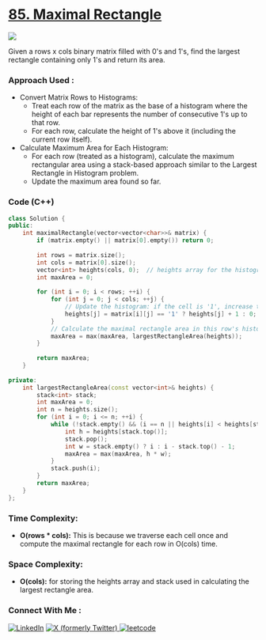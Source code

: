 # [85. Maximal Rectangle](https://leetcode.com/problems/maximal-rectangle/description/)

![](https://badgen.net/badge/Level/Hard/red)

Given a rows x cols binary matrix filled with 0's and 1's, find the largest rectangle containing only 1's and return its area.

### Approach Used :

-   Convert Matrix Rows to Histograms:
    -   Treat each row of the matrix as the base of a histogram where the height of each bar represents the number of consecutive 1's up to that row.
    -   For each row, calculate the height of 1's above it (including the current row itself).
-   Calculate Maximum Area for Each Histogram:
    -   For each row (treated as a histogram), calculate the maximum rectangular area using a stack-based approach similar to the Largest Rectangle in Histogram problem.
    -   Update the maximum area found so far.

### Code (C++)

```cpp
class Solution {
public:
    int maximalRectangle(vector<vector<char>>& matrix) {
        if (matrix.empty() || matrix[0].empty()) return 0;
        
        int rows = matrix.size();
        int cols = matrix[0].size();
        vector<int> heights(cols, 0);  // heights array for the histogram
        int maxArea = 0;
        
        for (int i = 0; i < rows; ++i) {
            for (int j = 0; j < cols; ++j) {
                // Update the histogram: if the cell is '1', increase the height by 1, else reset to 0
                heights[j] = matrix[i][j] == '1' ? heights[j] + 1 : 0;
            }
            // Calculate the maximal rectangle area in this row's histogram
            maxArea = max(maxArea, largestRectangleArea(heights));
        }
        
        return maxArea;
    }
    
private:
    int largestRectangleArea(const vector<int>& heights) {
        stack<int> stack;
        int maxArea = 0;
        int n = heights.size();
        for (int i = 0; i <= n; ++i) {
            while (!stack.empty() && (i == n || heights[i] < heights[stack.top()])) {
                int h = heights[stack.top()];
                stack.pop();
                int w = stack.empty() ? i : i - stack.top() - 1;
                maxArea = max(maxArea, h * w);
            }
            stack.push(i);
        }
        return maxArea;
    }
};

```

### Time Complexity:
- **O(rows * cols):** This is because we traverse each cell once and compute the maximal rectangle for each row in O(cols) time.

### Space Complexity:
- **O(cols):** for storing the heights array and stack used in calculating the largest rectangle area.


### Connect With Me : 

<a href="https://www.linkedin.com/in/shivam-ray-b4306524a/" target="_blank"><img src="https://img.shields.io/badge/LinkedIn-0077B5?style=for-the-badge&logo=linkedin&logoColor=white" alt="LinkedIn"></a>
<a href="https://x.com/rai_shivam11/" target="_blank"><img src="https://img.shields.io/badge/Twitter-1DA1F2?style=for-the-badge&logo=twitter&logoColor=white" alt="X (formerly Twitter)">
</a>
<a href="https://leetcode.com/u/shrunited0702/" target="_blank"><img src="https://img.shields.io/badge/LeetCode-000000?style=for-the-badge&logo=LeetCode&logoColor=#d16c06" alt="leetcode">
</a>